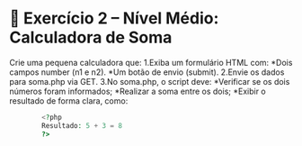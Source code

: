 # 🧠 Exercício 2 – Nível Médio: Calculadora de Soma

Crie uma pequena calculadora que:
1.Exiba um formulário HTML com:
   *Dois campos number (n1 e n2).
   *Um botão de envio (submit).
2.Envie os dados para soma.php via GET.
3.No soma.php, o script deve:
   *Verificar se os dois números foram informados;
   *Realizar a soma entre os dois;
   *Exibir o resultado de forma clara, como:

```php
        <?php
        Resultado: 5 + 3 = 8
        ?>
```
